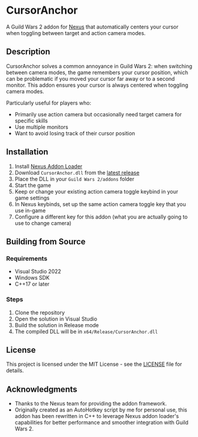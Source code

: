 # CursorAnchor

A Guild Wars 2 addon for [Nexus](https://github.com/RaidcoreGG/Nexus) that automatically centers your cursor when toggling between target and action camera modes.

## Description

CursorAnchor solves a common annoyance in Guild Wars 2: when switching between camera modes, the game remembers your cursor position, which can be problematic if you moved your cursor far away or to a second monitor. This addon ensures your cursor is always centered when toggling camera modes.

Particularly useful for players who:
- Primarily use action camera but occasionally need target camera for specific skills
- Use multiple monitors
- Want to avoid losing track of their cursor position

## Installation

1. Install [Nexus Addon Loader](https://github.com/RaidcoreGG/Nexus)
2. Download `CursorAnchor.dll` from the [latest release](https://github.com/Azrub/CursorAnchor/releases)
3. Place the DLL in your `Guild Wars 2/addons` folder
4. Start the game
5. Keep or change your existing action camera toggle keybind in your game settings
6. In Nexus keybinds, set up the same action camera toggle key that you use in-game
7. Configure a different key for this addon (what you are actually going to use to change camera)


## Building from Source

### Requirements
- Visual Studio 2022
- Windows SDK
- C++17 or later

### Steps
1. Clone the repository
2. Open the solution in Visual Studio
3. Build the solution in Release mode
4. The compiled DLL will be in `x64/Release/CursorAnchor.dll`

## License

This project is licensed under the MIT License - see the [LICENSE](LICENSE) file for details.

## Acknowledgments

- Thanks to the Nexus team for providing the addon framework.
- Originally created as an AutoHotkey script by me for personal use, this addon has been rewritten in C++ to leverage Nexus addon loader's capabilities for better performance and smoother integration with Guild Wars 2.
